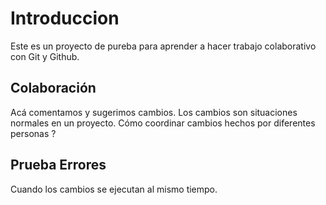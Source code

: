 # Introduccion

Este es un proyecto de pureba para aprender a hacer trabajo colaborativo con Git y Github.

## Colaboración

Acá comentamos y sugerimos cambios.  Los cambios son situaciones normales en un proyecto.  Cómo coordinar cambios hechos por diferentes personas ?

## Prueba Errores

Cuando los cambios se ejecutan al mismo tiempo.
